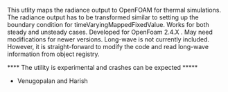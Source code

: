 This utlity maps the radiance output to OpenFOAM for thermal simulations. The radiance output has to be transformed similar to setting up the boundary condition for timeVaryingMappedFixedValue. Works for both steady and unsteady cases. Developed for OpenFoam 2.4.X . May need modifications for newer versions. Long-wave is not currently included. However, it is straight-forward to modify the code and read long-wave information from object registry. 

**** The utility is experimental and crashes can be expected ***** 

- Venugopalan and Harish 

